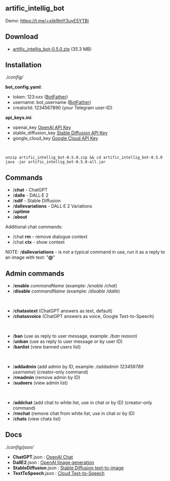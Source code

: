 artific_intellig_bot
--------------------

Demo: https://t.me/+siikRmY3uyE5YTBi


Download
--------

- [artific_intellig_bot-0.5.0.zip](https://github.com/Helltar/artific_intellig_bot/releases/download/0.5.0/artific_intellig_bot-0.5.0.zip) (35.3 MB)

Installation
------------

./_config/_

**bot_config.yaml**:

- token: 123:xxx ([BotFather](https://t.me/BotFather))
- username: bot_username ([BotFather](https://t.me/BotFather))
- creatorId: 1234567890 (your Telegram user-ID)

**api_keys.ini**:

- openai_key [OpenAI API Key](https://beta.openai.com/account/api-keys)
- stable_diffusion_key [Stable Diffusion API Key](https://beta.dreamstudio.ai/membership?tab=apiKeys)
- google_cloud_key [Google Cloud API Key](https://console.cloud.google.com/apis/credentials)

<br>

```
unzip artific_intellig_bot-0.5.0.zip && cd artific_intellig_bot-0.5.0
java -jar artific_intellig_bot-0.5.0-all.jar
```

Commands
--------

- /**chat** - ChatGPT
- /**dalle** - DALL·E 2
- /**sdif** - Stable Diffusion
- /**dallevariations** - DALL·E 2 Variations
- /**uptime**
- /**about**

Additional chat commands:

- /chat **rm** - remove dialogue context
- /chat **ctx** - show context

NOTE: /**dallevariations** - is not a typical command in use, run it as a reply to an image with text: "**@**"

Admin commands
--------------

- /**enable** _commandName_ (example: _/enable /chat_)
- /**disable** _commandName_ (example: _/disable /dalle_)
<br>

- /**chatastext** (ChatGPT answers as text, default)
- /**chatasvoice** (ChatGPT answers as voice, Google Text-to-Speech)
<br>

- /**ban** (use as reply to user message, example: _/ban reason_)
- /**unban** (use as reply to user message or by user ID)
- /**banlist** (view banned users list)
<br>

- /**addadmin** (add admin by ID, example: _/addadmin 123456789 username_) (creator-only command)
- /**rmadmin** (remove admin by ID)
- /**sudoers** (view admin list)
<br>

- /**addchat** (add chat to white list, use in chat or by ID) (creator-only command)
- /**rmchat** (remove chat from white list, use in chat or by ID)
- /**chats** (view chats list)

Docs
----

./_config/json/_

- **ChatGPT**.json : [OpenAI Chat](https://platform.openai.com/docs/api-reference/chat)
- **DallE2**.json : [OpenAI Image generation](https://beta.openai.com/docs/guides/images/usage?lang=curl)
- **StableDiffusion**.json : [Stable Diffusion text-to-image](https://api.stability.ai/docs#tag/v1alphageneration/operation/v1alpha/generation#textToImage)
- **TextToSpeech**.json : [Cloud Text-to-Speech](https://cloud.google.com/text-to-speech/docs/reference/rest/v1/text/synthesize)
